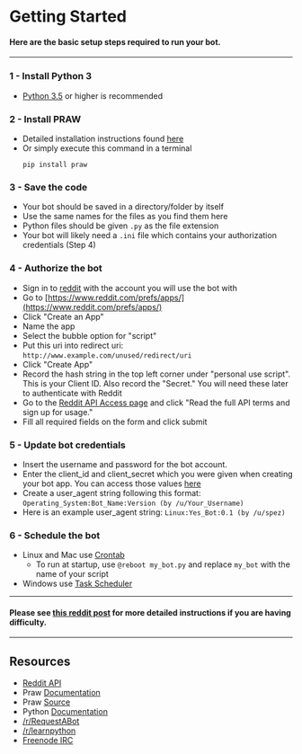# Getting Started
#### Here are the basic setup steps required to run your bot.
---
### 1 - Install Python 3
  - [Python 3.5](https://www.python.org/downloads/) or higher is recommended
  
### 2 - Install PRAW
  - Detailed installation instructions found [here](https://praw.readthedocs.io/en/latest/getting_started/installation.html)
  - Or simply execute this command in a terminal
    ```
    pip install praw
    ```
    
### 3 - Save the code
  - Your bot should be saved in a directory/folder by itself
  - Use the same names for the files as you find them here
  - Python files should be given `.py` as the file extension
  - Your bot will likely need a `.ini` file which contains your authorization credentials (Step 4)
  
### 4 - Authorize the bot
  - Sign in to [reddit](http://www.reddit.com) with the account you will use the bot with
  - Go to [https://www.reddit.com/prefs/apps/](https://www.reddit.com/prefs/apps/)
  - Click "Create an App"
  - Name the app
  - Select the bubble option for "script"
  - Put this uri into redirect uri: `http://www.example.com/unused/redirect/uri`
  - Click "Create App"
  - Record the hash string in the top left corner under "personal use script". This is your Client ID. Also record the "Secret." You will need these later to authenticate with Reddit
  - Go to the [Reddit API Access page](https://www.reddit.com/wiki/api) and click "Read the full API terms and sign up for usage."
  - Fill all required fields on the form and click submit
  
### 5 - Update bot credentials
  - Insert the username and password for the bot account.
  - Enter the client_id and client_secret which you were given when creating your bot app. You can access those values [here](https://www.reddit.com/prefs/apps/)
  - Create a user_agent string following this format: 
    `Operating_System:Bot_Name:Version (by /u/Your_Username)`
  - Here is an example user_agent string:
    `Linux:Yes_Bot:0.1 (by /u/spez)`
    
### 6 - Schedule the bot
  - Linux and Mac use [Crontab](http://www.linuxweblog.com/crotab-tutorial)
    - To run at startup, use `@reboot my_bot.py` and replace `my_bot` with the name of your script
  - Windows use [Task Scheduler](https://technet.microsoft.com/en-us/library/cc748993(v=ws.11).aspx)

---
#### Please see [this reddit post](https://www.reddit.com/r/RequestABot/comments/3d3iss/a_comprehensive_guide_to_running_your_bot_that/) for more detailed instructions if you are having difficulty.
---

## Resources

  - [Reddit API](https://github.com/reddit/reddit/wiki/API)
  - Praw [Documentation](https://praw.readthedocs.io/en/latest/index.html)
  - Praw [Source](https://github.com/praw-dev/praw)
  - Python [Documentation](https://docs.python.org/3/)
  - [/r/RequestABot](https://www.reddit.com/r/RequestABot/)
  - [/r/learnpython](https://www.reddit.com/r/learnpython/)
  - [Freenode IRC](http://webchat.freenode.net/?channels=%23%23learnpython)
